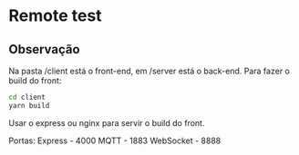 # Remote test

## Observação

Na pasta /client está o front-end, em /server está o back-end. Para fazer o build do front:

```bash
cd client
yarn build
```

Usar o express ou nginx para servir o build do front.

Portas:
Express - 4000
MQTT - 1883
WebSocket - 8888
